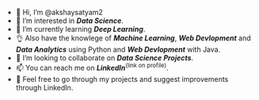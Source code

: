 - 👋 Hi, I’m @akshaysatyam2
- 👀 I’m interested in ***Data Science***.
- 🌱 I’m currently learning ***Deep Learning***.
- :ok_hand: Also have the knowlege of ***Machine Learning***, ***Web Devlopment*** and ***Data Analytics*** using Python and ***Web Devlopment*** with Java.
- 💞️ I’m looking to collaborate on ***Data Science Projects***.
- 📫 You can reach me on ***LinkedIn***<sup>(link on profile)</sup>.
- :handshake: Feel free to go through my projects and suggest improvements through LinkedIn.

<!---
akshaysatyam2/akshaysatyam2 is a ✨ special ✨ repository because its `README.md` (this file) appears on your GitHub profile.
You can click the Preview link to take a look at your changes.
--->
